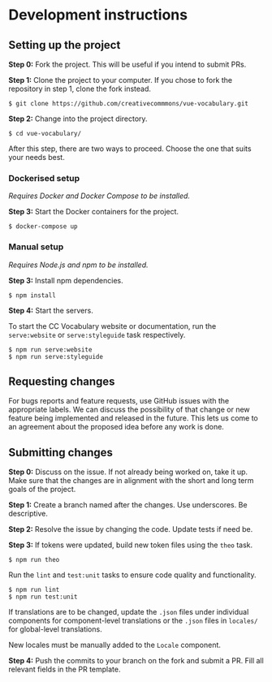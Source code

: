 # Development instructions

## Setting up the project

**Step 0:** 
Fork the project. This will be useful if you intend to submit PRs. 

**Step 1:** Clone the project to your computer. If you chose to fork the
repository in step 1, clone the fork instead.

```
$ git clone https://github.com/creativecommmons/vue-vocabulary.git
```

**Step 2:**
Change into the project directory.

```
$ cd vue-vocabulary/
```

After this step, there are two ways to proceed. Choose the one that suits your
needs best.

### Dockerised setup

_Requires Docker and Docker Compose to be installed._

**Step 3:**
Start the Docker containers for the project.

```
$ docker-compose up
```

### Manual setup

_Requires Node.js and npm to be installed._

**Step 3:**
Install npm dependencies.

```
$ npm install
```

**Step 4:**
Start the servers.

To start the CC Vocabulary website or documentation, run the `serve:website` or
`serve:styleguide` task respectively.

```
$ npm run serve:website
$ npm run serve:styleguide
```

## Requesting changes

For bugs reports and feature requests, use GitHub issues with the appropriate
labels. We can discuss the possibility of that change or new feature being
implemented and released in the future. This lets us come to an agreement about
the proposed idea before any work is done.

## Submitting changes

**Step 0:** 
Discuss on the issue. If not already being worked on, take it up. Make sure that
the changes are in alignment with the short and long term goals of the project.

**Step 1:** 
Create a branch named after the changes. Use underscores. Be descriptive.

**Step 2:**
Resolve the issue by changing the code. Update tests if need be.

**Step 3:**
If tokens were updated, build new token files using the `theo` task.

```
$ npm run theo
```

Run the `lint` and `test:unit` tasks to ensure code quality and functionality.

```
$ npm run lint
$ npm run test:unit
```

If translations are to be changed, update the `.json` files under individual 
components for component-level translations or the `.json` files in `locales/` 
for global-level translations.

New locales must be manually added to the `Locale` component.

**Step 4:**
Push the commits to your branch on the fork and submit a PR. Fill all relevant 
fields in the PR template.
